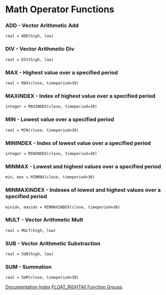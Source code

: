 # Math Operator Functions
### ADD - Vector Arithmetic Add
```
real = ADD(high, low)
```

### DIV - Vector Arithmetic Div
```
real = DIV(high, low)
```

### MAX - Highest value over a specified period
```
real = MAX(close, timeperiod=30)
```

### MAXINDEX - Index of highest value over a specified period
```
integer = MAXINDEX(close, timeperiod=30)
```

### MIN - Lowest value over a specified period
```
real = MIN(close, timeperiod=30)
```

### MININDEX - Index of lowest value over a specified period
```
integer = MININDEX(close, timeperiod=30)
```

### MINMAX - Lowest and highest values over a specified period
```
min, max = MINMAX(close, timeperiod=30)
```

### MINMAXINDEX - Indexes of lowest and highest values over a specified period
```
minidx, maxidx = MINMAXINDEX(close, timeperiod=30)
```

### MULT - Vector Arithmetic Mult
```
real = MULT(high, low)
```

### SUB - Vector Arithmetic Substraction
```
real = SUB(high, low)
```

### SUM - Summation
```
real = SUM(close, timeperiod=30)
```


[Documentation Index](../doc_index.html)
[FLOAT_RIGHTAll Function Groups](../funcs.html)
